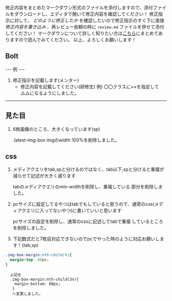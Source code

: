 修正内容をまとめたマークダウン形式のファイルを添付しますので、添付ファイルをダウンロードし、エディタで開いて修正内容を確認してください！
修正指示に対して、 *どのように修正したか* を確認したいので修正指示のすぐ下に直接 *修正内容を書き込み* 、再レビュー依頼の時に `review.md` ファイルを併せて添付してください！
マークダウンについて詳しく知りたい方は[こちら](https://giztech.gizumo-inc.work/lesson/40)にまとめてありますので読んでみてください。
以上、よろしくお願いします！

## Bolt
--- 例 ---
1. 修正指示を記載します(メンター)
   - 修正内容を記載してください(研修生)
     例) 〇〇クラスに××を指定して△△になるようにしました。
----------

## 見た目

1. 6枚画像のところ、大きくなっています(sp)

      .latest-img-box imgのwidth 100%を削除しました。
## css

1. メディアクエリをtab,spと分けるのではなく、tab以下,spと分けると重複が減らせて記述が大きく減ります

      tabのメディアクエリのmin-widthを削除し、重複している
    部分を削除しました。

2. pcサイズに設定してるやつはtabでもしていると思うので、通常のcss(メディアクエリに入ってないやつ)に書いていいと思います

    pcサイズの設定を削除し、通常のcssに記述してtabで重複
  しているところを削除しました。

3. 下記数式だと7枚目対応できないのでpcでやった時のように対応お願いします！(tab,sp)
```css
.img-box-margin:nth-child(4){
  margin-top: 80px;
}
```
      上記を
      .img-box-margin:nth-child(3n){
        margin-bottom: 80px;
       }
       へ変更しました。
